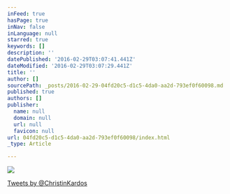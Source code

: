 ```yaml
---
inFeed: true
hasPage: true
inNav: false
inLanguage: null
starred: true
keywords: []
description: ''
datePublished: '2016-02-29T03:07:41.441Z'
dateModified: '2016-02-29T03:07:29.441Z'
title: ''
author: []
sourcePath: _posts/2016-02-29-04fd20c5-d1c5-4da0-aa2d-793ef0f60098.md
published: true
authors: []
publisher:
  name: null
  domain: null
  url: null
  favicon: null
url: 04fd20c5-d1c5-4da0-aa2d-793ef0f60098/index.html
_type: Article

---
```

![](https://the-grid-user-content.s3-us-west-2.amazonaws.com/9ee91c1c-16bb-4aee-b548-a4c264b9a8ec.gif)

[Tweets by @ChristinKardos][0]

[0]: https://twitter.com/ChristinKardos